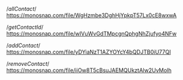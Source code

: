 /_allContact_/
https://monosnap.com/file/WgHzmbe3DghHjYpkpT57Lx0cE8wxwA

/_getContactId_/
https://monosnap.com/file/wIVuWvGdTMpcgnQphgNhZjufyo4NFw

/_addContact_/
https://monosnap.com/file/yDYiaNzT1AZYOYcY4bQDJTB0iU77QI

/_removeContact_/
https://monosnap.com/file/iiOw8T5cBsuJAEMQUkztAlw2UvMolh
